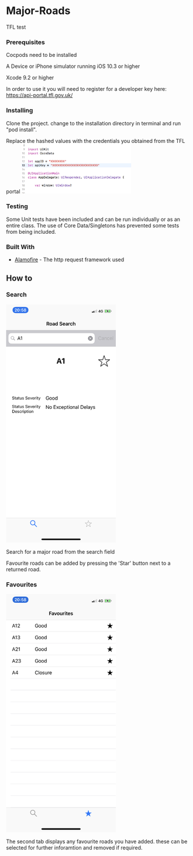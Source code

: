 # Major-Roads

TFL test

### Prerequisites

Cocpods need to be installed

A Device or iPhone simulator running iOS 10.3 or higher

Xcode 9.2 or higher

In order to use it you will need to register for a developer key here: https://api-portal.tfl.gov.uk/ 

### Installing

Clone the project. change to the installation directory in terminal and run "pod install".

Replace the hashed values with the credentials you obtained from the TFL portal
<img src=/images/screenShot1.png width="300" height="135">

### Testing

Some Unit tests have been included and can be run individually or as an entire class. The use of Core Data/Singletons has prevented some tests from being included.

### Built With

* [Alamofire](https://github.com/Alamofire/Alamofire) - The http request framework used


## How to

### Search

<img src=/images/IMG_1868.PNG width="300" height="650">

Search for a major road from the search field

Favourite roads can be added by pressing the 'Star' button next to a returned road.


### Favourites

<img src=/images/IMG_1869.PNG width="300" height="650">

The second tab displays any favourite roads you have added. these can be selected for further inforamtion and removed if required.
